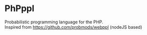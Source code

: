 # PhPppl
Probabilistic programming language for the PHP.<br/>
Inspired from https://github.com/probmods/webppl   (nodeJS based)
